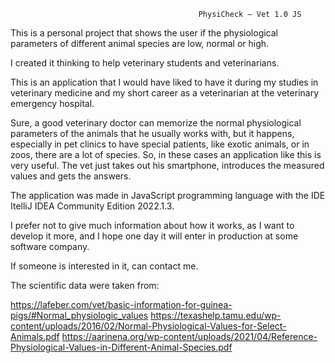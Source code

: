                                               PhysiCheck – Vet 1.0 JS

This is a personal project that shows the user if the physiological parameters of different animal species are low, normal or high. 
 
I created it thinking to help veterinary students and veterinarians.
 
This is an application that I would have liked to have it during my studies in veterinary medicine and my short career as a veterinarian at the veterinary emergency hospital. 

Sure, a good veterinary doctor can memorize the normal physiological parameters of the animals that he usually works with, but it happens, especially in pet clinics to have special patients, like exotic animals, or in zoos, there are a lot of species. So, in these cases an application like this is very useful. The vet just takes out his smartphone, introduces the measured values and gets the answers. 

The application was made in JavaScript programming language with the IDE ItelliJ IDEA Community Edition 2022.1.3. 

I prefer not to give much information about how it works, as I want to develop it more, and I hope one day it will enter in production at some software company.

If someone is interested in it, can contact me.

The scientific data were taken from:

https://lafeber.com/vet/basic-information-for-guinea-pigs/#Normal_physiologic_values
https://texashelp.tamu.edu/wp-content/uploads/2016/02/Normal-Physiological-Values-for-Select-Animals.pdf 
https://aarinena.org/wp-content/uploads/2021/04/Reference-Physiological-Values-in-Different-Animal-Species.pdf 
